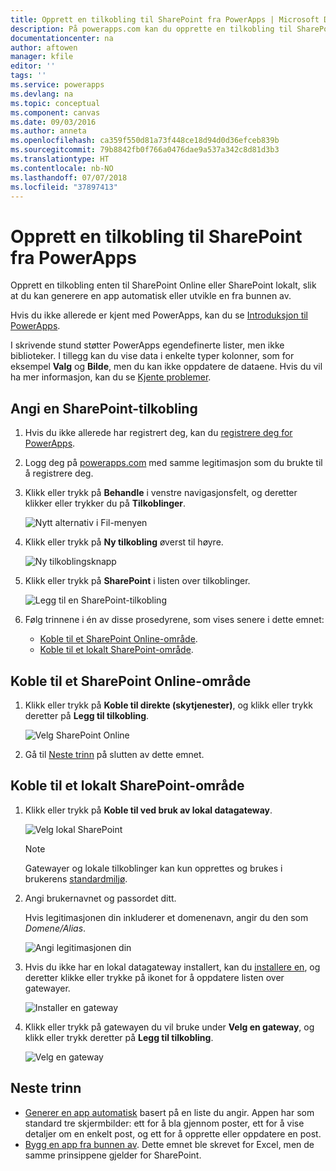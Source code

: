 ```yaml
---
title: Opprett en tilkobling til SharePoint fra PowerApps | Microsoft Docs
description: På powerapps.com kan du opprette en tilkobling til SharePoint, som du kan bruke for å generere en app automatisk eller utvikle en fra bunnen av.
documentationcenter: na
author: aftowen
manager: kfile
editor: ''
tags: ''
ms.service: powerapps
ms.devlang: na
ms.topic: conceptual
ms.component: canvas
ms.date: 09/03/2016
ms.author: anneta
ms.openlocfilehash: ca359f550d81a73f448ce18d94d0d36efceb839b
ms.sourcegitcommit: 79b8842fb0f766a0476dae9a537a342c8d81d3b3
ms.translationtype: HT
ms.contentlocale: nb-NO
ms.lasthandoff: 07/07/2018
ms.locfileid: "37897413"
---
```

# <a name="create-a-connection-to-sharepoint-from-powerapps"></a>Opprett en tilkobling til SharePoint fra PowerApps
Opprett en tilkobling enten til SharePoint Online eller SharePoint lokalt, slik at du kan generere en app automatisk eller utvikle en fra bunnen av.

Hvis du ikke allerede er kjent med PowerApps, kan du se [Introduksjon til PowerApps](getting-started.md).

I skrivende stund støtter PowerApps egendefinerte lister, men ikke biblioteker. I tillegg kan du vise data i enkelte typer kolonner, som for eksempel **Valg** og **Bilde**, men du kan ikke oppdatere de dataene. Hvis du vil ha mer informasjon, kan du se [Kjente problemer](connections/connection-sharepoint-online.md#known-issues).

## <a name="specify-a-sharepoint-connection"></a>Angi en SharePoint-tilkobling
1. Hvis du ikke allerede har registrert deg, kan du [registrere deg for PowerApps](../signup-for-powerapps.md).

2. Logg deg på [powerapps.com](https://web.powerapps.com) med samme legitimasjon som du brukte til å registrere deg.

3. Klikk eller trykk på **Behandle** i venstre navigasjonsfelt, og deretter klikker eller trykker du på **Tilkoblinger**.

    ![Nytt alternativ i Fil-menyen](./media/connect-to-sharepoint/manage-connections.png)

4. Klikk eller trykk på **Ny tilkobling** øverst til høyre.

    ![Ny tilkoblingsknapp](./media/connect-to-sharepoint/new-connection.png)

5. Klikk eller trykk på **SharePoint** i listen over tilkoblinger.

    ![Legg til en SharePoint-tilkobling](./media/connect-to-sharepoint/add-sp-portal.png)

6. Følg trinnene i én av disse prosedyrene, som vises senere i dette emnet:

   * [Koble til et SharePoint Online-område](connect-to-sharepoint.md#connect-to-a-sharepoint-online-site).
   * [Koble til et lokalt SharePoint-område](connect-to-sharepoint.md#connect-to-an-on-premises-sharepoint-site).

## <a name="connect-to-a-sharepoint-online-site"></a>Koble til et SharePoint Online-område
1. Klikk eller trykk på **Koble til direkte (skytjenester)**, og klikk eller trykk deretter på **Legg til tilkobling**.

    ![Velg SharePoint Online](./media/connect-to-sharepoint/choose-online.png)

2. Gå til [Neste trinn](connect-to-sharepoint.md#next-steps) på slutten av dette emnet.

## <a name="connect-to-an-on-premises-sharepoint-site"></a>Koble til et lokalt SharePoint-område
1. Klikk eller trykk på **Koble til ved bruk av lokal datagateway**.

    ![Velg lokal SharePoint](./media/connect-to-sharepoint/choose-onprem.png)

    > [!NOTE]
   > Gatewayer og lokale tilkoblinger kan kun opprettes og brukes i brukerens [standardmiljø](working-with-environments.md).

2. Angi brukernavnet og passordet ditt.

    Hvis legitimasjonen din inkluderer et domenenavn, angir du den som *Domene/Alias*.

    ![Angi legitimasjonen din](./media/connect-to-sharepoint/specify-credentials.png)

3. Hvis du ikke har en lokal datagateway installert, kan du [installere en](gateway-reference.md), og deretter klikke eller trykke på ikonet for å oppdatere listen over gatewayer.

    ![Installer en gateway](./media/connect-to-sharepoint/install-gateway.png)

4. Klikk eller trykk på gatewayen du vil bruke under **Velg en gateway**, og klikk eller trykk deretter på **Legg til tilkobling**.

    ![Velg en gateway](./media/connect-to-sharepoint/choose-gateway.png)

## <a name="next-steps"></a>Neste trinn
* [Generer en app automatisk](app-from-sharepoint.md) basert på en liste du angir. Appen har som standard tre skjermbilder: ett for å bla gjennom poster, ett for å vise detaljer om en enkelt post, og ett for å opprette eller oppdatere en post.
* [Bygg en app fra bunnen av](get-started-create-from-blank.md). Dette emnet ble skrevet for Excel, men de samme prinsippene gjelder for SharePoint.
